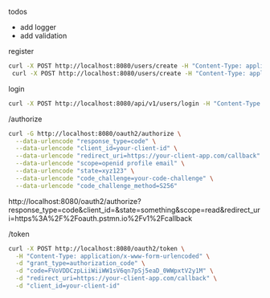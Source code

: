 todos

- add logger
- add validation

register

```bash
curl -X POST http://localhost:8080/users/create -H "Content-Type: application/json" -d '{"username": "testuser@email.com", "email": "testuser@email.com", "password": "password123"}'
 curl -X POST http://localhost:8080/users/create -H "Content-Type: application/json" -d '{"username": "user@email.com", "email": "user@email.com", "password": "kdok382k!"}'
```

login

```bash
curl -X POST http://localhost:8080/api/v1/users/login -H "Content-Type: application/json" -d '{"username": "testuser@email.com", "password": "password123"}'
```

/authorize

```bash
curl -G http://localhost:8080/oauth2/authorize \
  --data-urlencode "response_type=code" \
  --data-urlencode "client_id=your-client-id" \
  --data-urlencode "redirect_uri=https://your-client-app.com/callback" \
  --data-urlencode "scope=openid profile email" \
  --data-urlencode "state=xyz123" \
  --data-urlencode "code_challenge=your-code-challenge" \
  --data-urlencode "code_challenge_method=S256"
```

http://localhost:8080/oauth2/authorize?response_type=code&client_id=&state=something&scope=read&redirect_uri=https%3A%2F%2Foauth.pstmn.io%2Fv1%2Fcallback

/token

```bash
curl -X POST http://localhost:8080/oauth2/token \
  -H "Content-Type: application/x-www-form-urlencoded" \
  -d "grant_type=authorization_code" \
  -d "code=FVoVDDCzpLiiWiiWW1sV6qn7pSj5eaD_0WWpxtV2y1M" \
  -d "redirect_uri=https://your-client-app.com/callback" \
  -d "client_id=your-client-id"
```
